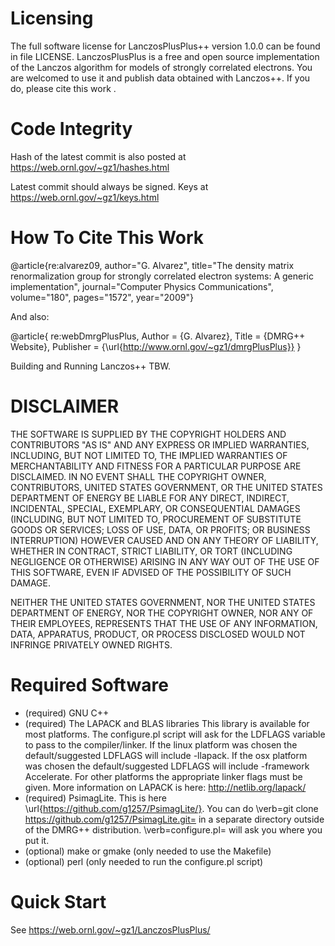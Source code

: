  
# Licensing

The full software license for LanczosPlusPlus++ version 1.0.0 
can be found in
file LICENSE. 
LanczosPlusPlus is a free and open source implementation of the 
Lanczos algorithm for models of strongly correlated electrons. 
You are welcomed to use it and publish data 
obtained with Lanczos++. If you do, please cite this
work .

# Code Integrity

Hash of the latest commit is also posted at
https://web.ornl.gov/~gz1/hashes.html

Latest commit should always be signed.
Keys at https://web.ornl.gov/~gz1/keys.html

# How To Cite This Work

@article{re:alvarez09,
author="G. Alvarez",
title="The density matrix renormalization group for strongly correlated electron
systems: A generic implementation",
journal="Computer Physics Communications",
volume="180",
pages="1572",
year="2009"}

And also:

@article{
re:webDmrgPlusPlus,
Author = {G. Alvarez},
Title = {DMRG++ Website},
Publisher = {\url{http://www.ornl.gov/~gz1/dmrgPlusPlus}} }

Building and Running Lanczos++
TBW.

# DISCLAIMER

THE SOFTWARE IS SUPPLIED BY THE COPYRIGHT HOLDERS AND
CONTRIBUTORS "AS IS" AND ANY EXPRESS OR IMPLIED
WARRANTIES, INCLUDING, BUT NOT LIMITED TO, THE IMPLIED
WARRANTIES OF MERCHANTABILITY AND FITNESS FOR A
PARTICULAR PURPOSE ARE DISCLAIMED. IN NO EVENT SHALL THE
COPYRIGHT OWNER, CONTRIBUTORS, UNITED STATES GOVERNMENT,
OR THE UNITED STATES DEPARTMENT OF ENERGY BE LIABLE FOR
ANY DIRECT, INDIRECT, INCIDENTAL, SPECIAL, EXEMPLARY, OR
CONSEQUENTIAL DAMAGES (INCLUDING, BUT NOT LIMITED TO,
PROCUREMENT OF SUBSTITUTE GOODS OR SERVICES; LOSS OF USE,
DATA, OR PROFITS; OR BUSINESS INTERRUPTION) HOWEVER
CAUSED AND ON ANY THEORY OF LIABILITY, WHETHER IN
CONTRACT, STRICT LIABILITY, OR TORT (INCLUDING NEGLIGENCE
OR OTHERWISE) ARISING IN ANY WAY OUT OF THE USE OF THIS
SOFTWARE, EVEN IF ADVISED OF THE POSSIBILITY OF SUCH
DAMAGE.

NEITHER THE UNITED STATES GOVERNMENT, NOR THE UNITED
STATES DEPARTMENT OF ENERGY, NOR THE COPYRIGHT OWNER, NOR
ANY OF THEIR EMPLOYEES, REPRESENTS THAT THE USE OF ANY
INFORMATION, DATA, APPARATUS, PRODUCT, OR PROCESS
DISCLOSED WOULD NOT INFRINGE PRIVATELY OWNED RIGHTS.


# Required Software

- (required) GNU C++
- (required) The LAPACK and BLAS libraries
This library is available for most platforms.
The configure.pl script will ask for the LDFLAGS variable 
to pass to the compiler/linker. If the linux platform was
chosen the default/suggested LDFLAGS will include -llapack.
If the osx platform was chosen the default/suggested LDFLAGS will
include  -framework Accelerate.
For other platforms the appropriate linker flags must be given.
More information on LAPACK is here: http://netlib.org/lapack/
- (required) PsimagLite. This is here \url{https://github.com/g1257/PsimagLite/}.
You can do \verb=git clone https://github.com/g1257/PsimagLite.git= in a separate directory
outside of the DMRG++ distribution. \verb=configure.pl= will ask you where you put it.
- (optional) make or gmake (only needed to use the Makefile)
- (optional) perl (only needed to run the configure.pl script)

# Quick Start

See https://web.ornl.gov/~gz1/LanczosPlusPlus/

